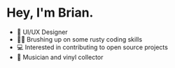 # Hey, I'm Brian.
* 🎨 UI/UX Designer
* 👨‍🎓 Brushing up on some rusty coding skills
* 💻 Interested in contributing to open source projects
* 🎵 Musician and vinyl collector

<!--
**brihuang99/brihuang99** is a ✨ _special_ ✨ repository because its `README.md` (this file) appears on your GitHub profile.

Here are some ideas to get you started:

- 🔭 I’m currently working on ...
- 🌱 I’m currently learning ...
- 👯 I’m looking to collaborate on ...
- 🤔 I’m looking for help with ...
- 💬 Ask me about ...
- 📫 How to reach me: ...
- 😄 Pronouns: ...
- ⚡ Fun fact: ...
-->
